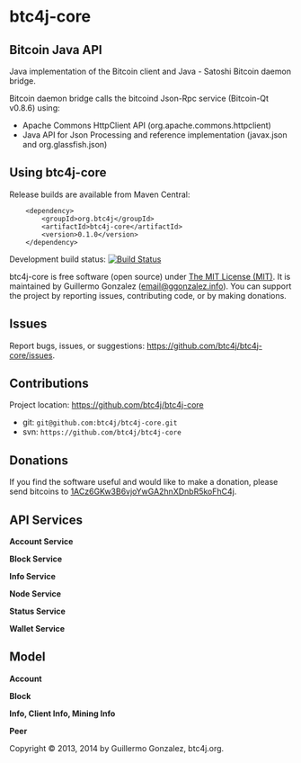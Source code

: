 btc4j-core
==========
Bitcoin Java API
----------------
Java implementation of the Bitcoin client and Java - Satoshi Bitcoin daemon bridge.

Bitcoin daemon bridge calls the bitcoind Json-Rpc service (Bitcoin-Qt v0.8.6) using:
* Apache Commons HttpClient API (org.apache.commons.httpclient)
* Java API for Json Processing and reference implementation (javax.json and org.glassfish.json)

Using btc4j-core
----------------
Release builds are available from Maven Central:

		<dependency>
			<groupId>org.btc4j</groupId>
			<artifactId>btc4j-core</artifactId>
			<version>0.1.0</version>
		</dependency>

Development build status: [![Build Status](https://travis-ci.org/btc4j/btc4j-core.png?branch=master)](https://travis-ci.org/btc4j/btc4j-core)

btc4j-core is free software (open source) under [The MIT License (MIT)](http://opensource.org/licenses/MIT/ "The MIT License (MIT)"). It is maintained by Guillermo Gonzalez (email@ggonzalez.info). You can support the project by reporting issues, contributing code, or by making donations.

Issues
------
Report bugs, issues, or suggestions: https://github.com/btc4j/btc4j-core/issues.

Contributions
-------------
Project location: https://github.com/btc4j/btc4j-core
* git: `git@github.com:btc4j/btc4j-core.git`
* svn: `https://github.com/btc4j/btc4j-core`

Donations
---------
If you find the software useful and would like to make a donation, please send bitcoins to [1ACz6GKw3B6vjoYwGA2hnXDnbR5koFhC4j](bitcoin:1ACz6GKw3B6vjoYwGA2hnXDnbR5koFhC4j "1ACz6GKw3B6vjoYwGA2hnXDnbR5koFhC4j").

API Services
------------
**Account Service**

**Block Service**

**Info Service**

**Node Service**

**Status Service**

**Wallet Service**

Model
-----
**Account**

**Block**

**Info, Client Info, Mining Info**

**Peer**

Copyright &copy; 2013, 2014 by Guillermo Gonzalez, btc4j.org.